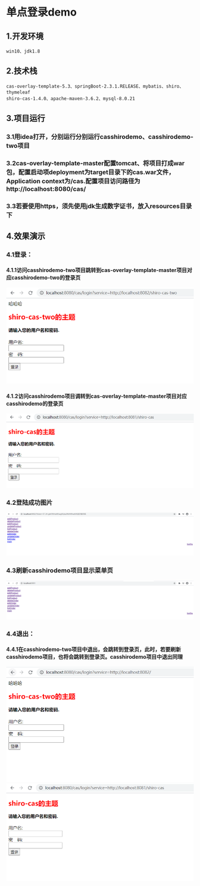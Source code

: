 # 单点登录demo
## 1.开发环境
    win10、jdk1.8
## 2.技术栈
    cas-overlay-template-5.3、springBoot-2.3.1.RELEASE、mybatis、shiro、thymeleaf
    shiro-cas-1.4.0、apache-maven-3.6.2、mysql-8.0.21
## 3.项目运行
  ### 3.1用idea打开，分别运行分别运行casshirodemo、casshirodemo-two项目
  ### 3.2cas-overlay-template-master配置tomcat、将项目打成war包，配置启动项deployment为target目录下的cas.war文件，Application context为/cas.配置项目访问路径为http://localhost:8080/cas/
  ### 3.3若要使用https，须先使用jdk生成数字证书，放入resources目录下
    
## 4.效果演示
   ### 4.1登录：
   #### 4.1.1访问casshirodemo-two项目跳转到cas-overlay-template-master项目对应casshirodemo-two的登录页
   ![Image text](https://github.com/GalacticSys/cas-shiro/blob/master/img/2-login.PNG)
   #### 4.1.2访问casshirodemo项目调转到cas-overlay-template-master项目对应casshirodemo的登录页
   ![Image text](https://github.com/GalacticSys/cas-shiro/blob/master/img/1-login.PNG)
   ### 4.2登陆成功图片
   ![Image text](https://github.com/GalacticSys/cas-shiro/blob/master/img/loginSuccess.PNG)
   ### 4.3刷新casshirodemo项目显示菜单页
   ![Image text](https://github.com/GalacticSys/cas-shiro/blob/master/img/restartOther.PNG)
   ### 4.4退出：
   #### 4.4.1在casshirodemo-two项目中退出，会跳转到登录页，此时，若要刷新casshirodemo项目，也将会跳转到登录页。casshirodemo项目中退出同理
   ![Image text](https://github.com/GalacticSys/cas-shiro/blob/master/img/2-logOut.PNG)
   ![Image text](https://github.com/GalacticSys/cas-shiro/blob/master/img/1-logOutAfter.PNG)
    
    
